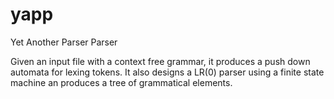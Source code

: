# yapp
Yet Another Parser Parser

Given an input file with a context free grammar, it produces a push down automata for lexing tokens. It also designs a LR(0)
parser using a finite state machine an produces a tree of grammatical elements.
